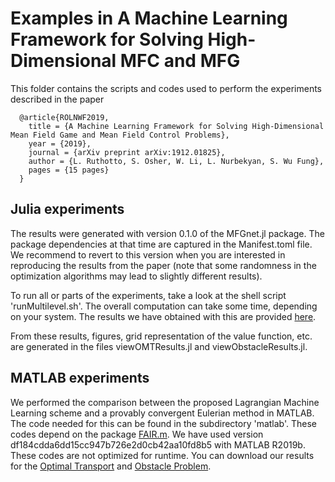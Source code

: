 # Examples in A Machine Learning Framework for Solving High-Dimensional MFC and MFG

This folder contains the scripts and codes used to perform the experiments described in the paper

```
  @article{ROLNWF2019,
    title = {A Machine Learning Framework for Solving High-Dimensional Mean Field Game and Mean Field Control Problems},
    year = {2019},
    journal = {arXiv preprint arXiv:1912.01825},
    author = {L. Ruthotto, S. Osher, W. Li, L. Nurbekyan, S. Wu Fung},
    pages = {15 pages}
  }
```

## Julia experiments

The results were generated with version 0.1.0 of the MFGnet.jl package. The package dependencies at that time are captured in the Manifest.toml file. We recommend to revert to this version when you are interested in reproducing the results from the paper (note that some randomness in the optimization algorithms may lead to slightly different results).

To run all or parts of the experiments, take a look at the shell script 'runMultilevel.sh'. The overall computation can take some time, depending on your system.  The results we have obtained with this are provided [here](http://www.mathcs.emory.edu/~lruthot/pubs/2020-PNAS-MFG/ROLNWF2019-MFGnet.jl-Results.zip).

From these results, figures, grid representation of the value function, etc. are generated in the files viewOMTResults.jl and viewObstacleResults.jl.

## MATLAB experiments

We performed the comparison between the proposed Lagrangian Machine Learning scheme and a provably convergent Eulerian method in MATLAB. The code needed for this can be found in the subdirectory 'matlab'. These codes depend on the package [FAIR.m](https://github.com/C4IR/FAIR.m/). We have used version df184cdda6dd15cc947b726e2d0cb42aa10fd8b5 with MATLAB R2019b. These codes are not optimized for runtime. You can download our results for the [Optimal Transport](http://www.mathcs.emory.edu/~lruthot/pubs/2020-PNAS-MFG/ROLNWF2019-MATLAB-OMT.zip) and [Obstacle Problem](http://www.mathcs.emory.edu/~lruthot/pubs/2020-PNAS-MFG/ROLNWF2019-MATLAB-Obstacle.zip).
